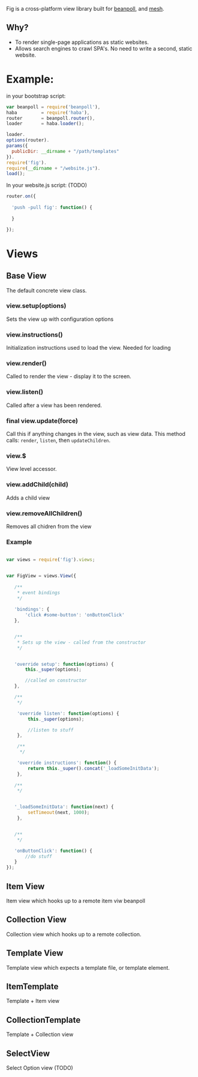Fig is a cross-platform view library built for [beanpoll](beanpoll), and [mesh](mesh.js).

## Why?

- To render single-page applications as static websites.
- Allows search engines to crawl SPA's. No need to write a second, static website.

# Example:

in your bootstrap script:

```javascript
var beanpoll = require('beanpoll'),
haba         = require('haba'),
router       = beanpoll.router(),
loader       = haba.loader();

loader.
options(router).
params({
  publicDir: __dirname + "/path/templates"
}).
require('fig').
require(__dirname + "/website.js").
load();

```

In your website.js script: (TODO)

```javascript
router.on({
  
  'push -pull fig': function() {
    
  }

});


```

# Views


## Base View

The default concrete view class.

### view.setup(options)

Sets the view up with configuration options

### view.instructions()

Initialization instructions used to load the view. Needed for loading 

### view.render()

Called to render the view - display it to the screen.

### view.listen()

Called after a view has been rendered.

### final view.update(force)

Call this if anything changes in the view, such as view data. This method calls: `render`, `listen`, then `updateChildren`.

### view.$

View level accessor.

### view.addChild(child)

Adds a child view

### view.removeAllChildren()

Removes all chidren from the view 


### Example

```javascript

var views = require('fig').views;


var FigView = views.View({
   
   /**
    * event bindings 
    */
    
   'bindings': {
       'click #some-button': 'onButtonClick'
   },


   /**
    * Sets up the view - called from the constructor
    */


   'override setup': function(options) {
       this._super(options);

       //called on constructor
   },

   /**
    */

    'override listen': function(options) {
        this._super(options);

        //listen to stuff
    },

    /**
     */

    'override instructions': function() {
        return this._super().concat('_loadSomeInitData');
    },
   
   /**
    */


   '_loadSomeInitData': function(next) {
        setTimeout(next, 1000);
    },


   /**
    */

   'onButtonClick': function() {
       //do stuff
   }
});

```


## Item View

Item view which hooks up to a remote item viw beanpoll

## Collection View

Collection view which hooks up to a remote collection.

## Template View

Template view which expects a template file, or template element.

## ItemTemplate

Template + Item view

## CollectionTemplate

Template + Collection view

## SelectView

Select Option view (TODO)

